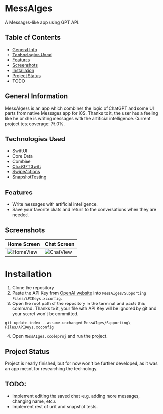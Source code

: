 # MessAIges
A Messages-like app using GPT API.

## Table of Contents
* [General Info](#general-information)
* [Technologies Used](#technologies-used)
* [Features](#features)
* [Screenshots](#screenshots)
* [Installation](#installation)
* [Project Status](#project-status)
* [TODO](#todo)

## General Information
MessAIgess is an app which combines the logic of ChatGPT and some UI parts from native Messages app for iOS. Thanks to it, the user has a feeling like he or she is writing messages with the artificial intelligence. Current project test coverage: 75.0%.

## Technologies Used
- SwiftUI
- Core Data
- Combine
- [ChatGPTSwift](https://github.com/alfianlosari/ChatGPTSwift)
- [SwipeActions](https://github.com/aheze/SwipeActions)
- [SnapshotTesting](https://github.com/pointfreeco/swift-snapshot-testing)

## Features
- Write messages with artificial intelligence.
- Save your favorite chats and return to the conversations when they are needed.

## Screenshots
| Home Screen | Chat Screen |
| ----------- | ----------- |
| ![HomeView](https://user-images.githubusercontent.com/41966757/234355812-a5e96d47-dd8f-4451-bb50-cbb2f438398a.png) | ![ChatView](https://user-images.githubusercontent.com/41966757/233210888-9f8799e3-a315-46ed-b2cb-94d243bbf90b.png) |

# Installation
1. Clone the repository.
2. Paste the API Key from [OpenAI website](https://platform.openai.com/account/api-keys) into `MessAIges/Supporting Files/APIKeys.xcconfig`.
3. Open the root path of the repository in the terminal and paste this command. Thanks to it, your file with API Key will be ignored by git and your secret won't be committed.
```
git update-index --assume-unchanged MessAIges/Supporting\ Files/APIKeys.xcconfig
```
4. Open `MessAIges.xcodeproj` and run the project.

## Project Status
Project is nearly finished, but for now won't be further developed, as it was an app meant for researching the technology. 

## TODO:
- Implement editing the saved chat (e.g. adding more messages, changing name, etc.).
- Implement rest of unit and snapshot tests.
